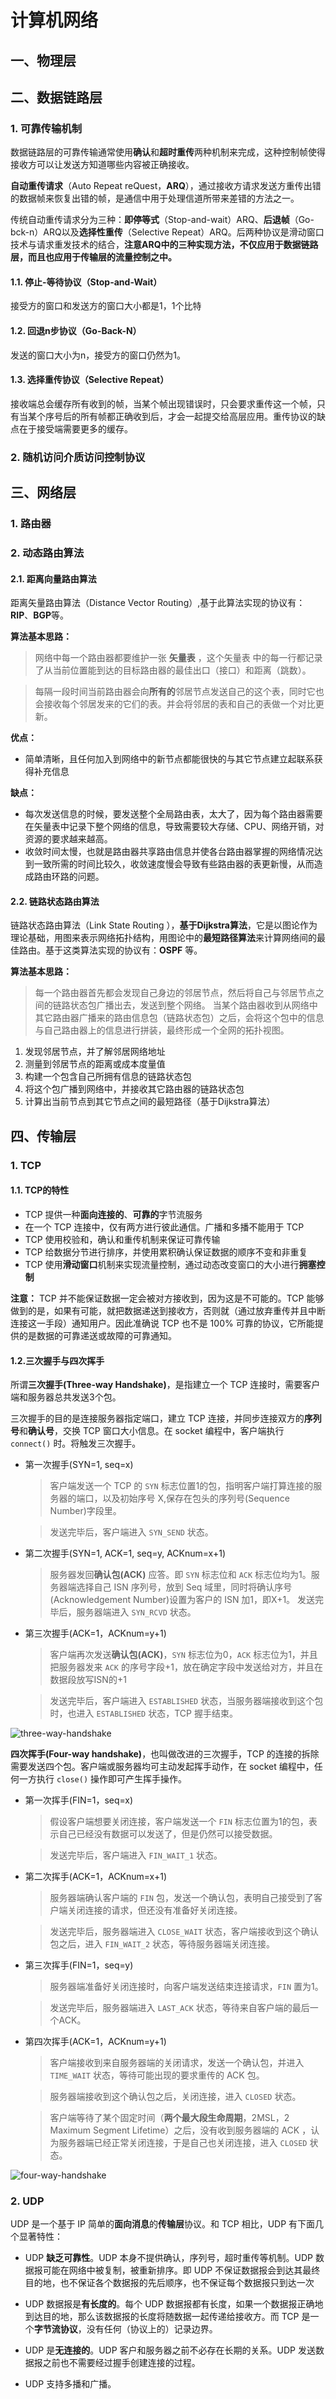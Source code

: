 # 计算机网络

## 一、物理层

## 二、数据链路层

### 1. 可靠传输机制

数据链路层的可靠传输通常使用**确认**和**超时重传**两种机制来完成，这种控制帧使得接收方可以让发送方知道哪些内容被正确接收。

**自动重传请求**（Auto Repeat reQuest，**ARQ**），通过接收方请求发送方重传出错的数据帧来恢复出错的帧，是通信中用于处理信道所带来差错的方法之一。

传统自动重传请求分为三种：**即停等式**（Stop-and-wait）ARQ、**后退帧**（Go-bck-n）ARQ以及**选择性重传**（Selective Repeat）ARQ。后两种协议是滑动窗口技术与请求重发技术的结合，**注意ARQ中的三种实现方法，不仅应用于数据链路层，而且也应用于传输层的流量控制之中。**

#### 1.1. 停止-等待协议（Stop-and-Wait）
接受方的窗口和发送方的窗口大小都是1，1个比特

#### 1.2. 回退n步协议（Go-Back-N）
发送的窗口大小为n，接受方的窗口仍然为1。

#### 1.3. 选择重传协议（Selective Repeat）
接收端总会缓存所有收到的帧，当某个帧出现错误时，只会要求重传这一个帧，只有当某个序号后的所有帧都正确收到后，才会一起提交给高层应用。重传协议的缺点在于接受端需要更多的缓存。

### 2. 随机访问介质访问控制协议

## 三、网络层

### 1. 路由器

### 2. 动态路由算法

#### 2.1. 距离向量路由算法
距离矢量路由算法（Distance Vector Routing）,基于此算法实现的协议有：**RIP**、**BGP**等。

**算法基本思路：**

> 网络中每一个路由器都要维护一张 **矢量表** ，这个矢量表 中的每一行都记录了从当前位置能到达的目标路由器的最佳出口（接口）和距离（跳数）。

> 每隔一段时间当前路由器会向**所有的**邻居节点发送自己的这个表，同时它也会接收每个邻居发来的它们的表。并会将邻居的表和自己的表做一个对比更新。

**优点：**

* 简单清晰，且任何加入到网络中的新节点都能很快的与其它节点建立起联系获得补充信息

**缺点：**

* 每次发送信息的时候，要发送整个全局路由表，太大了，因为每个路由器需要在矢量表中记录下整个网络的信息，导致需要较大存储、CPU、网络开销，对资源的要求越来越高。
* 收敛时间太慢，也就是路由器共享路由信息并使各台路由器掌握的网络情况达到一致所需的时间比较久，收敛速度慢会导致有些路由器的表更新慢，从而造成路由环路的问题。

#### 2.2. 链路状态路由算法

链路状态路由算法（Link State Routing ），**基于Dijkstra算法**，它是以图论作为理论基础，用图来表示网络拓扑结构，用图论中的**最短路径算法**来计算网络间的最佳路由。基于这类算法实现的协议有：**OSPF** 等。

**算法基本思路：**

> 每一个路由器首先都会发现自己身边的邻居节点，然后将自己与邻居节点之间的链路状态包广播出去，发送到整个网络。
> 当某个路由器收到从网络中其它路由器广播来的路由信息包（链路状态包）之后，会将这个包中的信息与自己路由器上的信息进行拼装，最终形成一个全网的拓扑视图。

1. 发现邻居节点，并了解邻居网络地址
2. 测量到邻居节点的距离或成本度量值
3. 构建一个包含自己所拥有信息的链路状态包
4. 将这个包广播到网络中，并接收其它路由器的链路状态包
5. 计算出当前节点到其它节点之间的最短路径（基于Dijkstra算法）

## 四、传输层

### 1. TCP
#### 1.1. TCP的特性

* TCP 提供一种**面向连接的**、**可靠的**字节流服务
* 在一个 TCP 连接中，仅有两方进行彼此通信。广播和多播不能用于 TCP
* TCP 使用校验和，确认和重传机制来保证可靠传输
* TCP 给数据分节进行排序，并使用累积确认保证数据的顺序不变和非重复
* TCP 使用**滑动窗口**机制来实现流量控制，通过动态改变窗口的大小进行**拥塞控制**

**注意：** TCP 并不能保证数据一定会被对方接收到，因为这是不可能的。TCP 能够做到的是，如果有可能，就把数据递送到接收方，否则就（通过放弃重传并且中断连接这一手段）通知用户。因此准确说 TCP 也不是 100% 可靠的协议，它所能提供的是数据的可靠递送或故障的可靠通知。

#### 1.2.三次握手与四次挥手

所谓**三次握手(Three-way Handshake)**，是指建立一个 TCP 连接时，需要客户端和服务器总共发送3个包。

三次握手的目的是连接服务器指定端口，建立 TCP 连接，并同步连接双方的**序列号**和**确认号**，交换 TCP 窗口大小信息。在 socket 编程中，客户端执行 `connect()` 时。将触发三次握手。

* 第一次握手(SYN=1, seq=x)
  > 客户端发送一个 TCP 的 `SYN` 标志位置1的包，指明客户端打算连接的服务器的端口，以及初始序号 X,保存在包头的序列号(Sequence Number)字段里。

  > 发送完毕后，客户端进入 `SYN_SEND` 状态。

* 第二次握手(SYN=1, ACK=1, seq=y, ACKnum=x+1)
    > 服务器发回**确认包(ACK)** 应答。即 `SYN` 标志位和 `ACK` 标志位均为1。服务器端选择自己 ISN 序列号，放到 Seq 域里，同时将确认序号(Acknowledgement Number)设置为客户的 ISN 加1，即X+1。 发送完毕后，服务器端进入 `SYN_RCVD` 状态。

* 第三次握手(ACK=1，ACKnum=y+1)
    > 客户端再次发送**确认包(ACK)**，`SYN` 标志位为0，`ACK` 标志位为1，并且把服务器发来 `ACK` 的序号字段+1，放在确定字段中发送给对方，并且在数据段放写ISN的+1

    > 发送完毕后，客户端进入 `ESTABLISHED` 状态，当服务器端接收到这个包时，也进入 `ESTABLISHED` 状态，TCP 握手结束。

![three-way-handshake](https://raw.githubusercontent.com/ww-1009/interview/main/img/network/tcp-connection-made-three-way-handshake.png)

**四次挥手(Four-way handshake)**，也叫做改进的三次握手，TCP 的连接的拆除需要发送四个包。客户端或服务器均可主动发起挥手动作，在 socket 编程中，任何一方执行 `close()` 操作即可产生挥手操作。

* 第一次挥手(FIN=1，seq=x)
    > 假设客户端想要关闭连接，客户端发送一个 `FIN` 标志位置为1的包，表示自己已经没有数据可以发送了，但是仍然可以接受数据。

    > 发送完毕后，客户端进入 `FIN_WAIT_1` 状态。

* 第二次挥手(ACK=1，ACKnum=x+1)
    > 服务器端确认客户端的 `FIN` 包，发送一个确认包，表明自己接受到了客户端关闭连接的请求，但还没有准备好关闭连接。

    > 发送完毕后，服务器端进入 `CLOSE_WAIT` 状态，客户端接收到这个确认包之后，进入 `FIN_WAIT_2` 状态，等待服务器端关闭连接。

* 第三次挥手(FIN=1，seq=y)
    > 服务器端准备好关闭连接时，向客户端发送结束连接请求，`FIN` 置为1。

    > 发送完毕后，服务器端进入 `LAST_ACK` 状态，等待来自客户端的最后一个ACK。

* 第四次挥手(ACK=1，ACKnum=y+1)
    > 客户端接收到来自服务器端的关闭请求，发送一个确认包，并进入 `TIME_WAIT` 状态，等待可能出现的要求重传的 ACK 包。

    > 服务器端接收到这个确认包之后，关闭连接，进入 `CLOSED` 状态。

    > 客户端等待了某个固定时间（**两个最大段生命周期**，2MSL，2 Maximum Segment Lifetime）之后，没有收到服务器端的 ACK ，认为服务器端已经正常关闭连接，于是自己也关闭连接，进入 `CLOSED` 状态。

![four-way-handshake](https://raw.githubusercontent.com/ww-1009/interview/main/img/network/tcp-connection-closed-four-way-handshake.png)

### 2. UDP

UDP 是一个基于 IP 简单的**面向消息**的**传输层**协议。和 TCP 相比，UDP 有下面几个显著特性：

* UDP **缺乏可靠性**。UDP 本身不提供确认，序列号，超时重传等机制。UDP 数据报可能在网络中被复制，被重新排序。即 UDP 不保证数据报会到达其最终目的地，也不保证各个数据报的先后顺序，也不保证每个数据报只到达一次
  
* UDP 数据报是**有长度的**。每个 UDP 数据报都有长度，如果一个数据报正确地到达目的地，那么该数据报的长度将随数据一起传递给接收方。而 TCP 是一个**字节流协议**，没有任何（协议上的）记录边界。
  
* UDP 是**无连接的**。UDP 客户和服务器之前不必存在长期的关系。UDP 发送数据报之前也不需要经过握手创建连接的过程。
* UDP 支持多播和广播。
